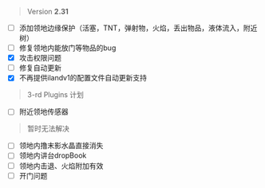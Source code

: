 > Version **2.31**
 - [ ] 添加领地边缘保护（活塞，TNT，弹射物，火焰，丢出物品，液体流入，附近树）
 - [ ] 修复领地内能放门等物品的bug
 - [x] 攻击权限问题
 - [ ] 修复自动更新
 - [x] 不再提供ilandv1的配置文件自动更新支持

 > 3-rd Plugins 计划
 - [ ] 附近领地传感器

 > 暂时无法解决
 - [ ] 领地内撸末影水晶直接消失
 - [ ] 领地内讲台dropBook
 - [ ] 领地内击退、火焰附加有效
 - [ ] 开门问题